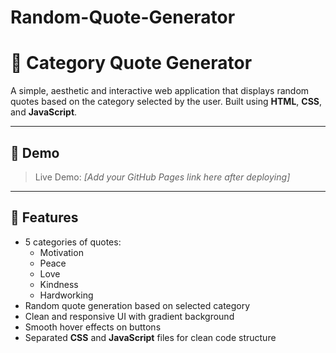 # Random-Quote-Generator

# 📜 Category Quote Generator

A simple, aesthetic and interactive web application that displays random quotes based on the category selected by the user. Built using **HTML**, **CSS**, and **JavaScript**.

---

## 📸 Demo

> Live Demo: *[Add your GitHub Pages link here after deploying]*

---

## 📌 Features

- 5 categories of quotes:
  - Motivation
  - Peace
  - Love
  - Kindness
  - Hardworking
- Random quote generation based on selected category
- Clean and responsive UI with gradient background
- Smooth hover effects on buttons
- Separated **CSS** and **JavaScript** files for clean code structure


